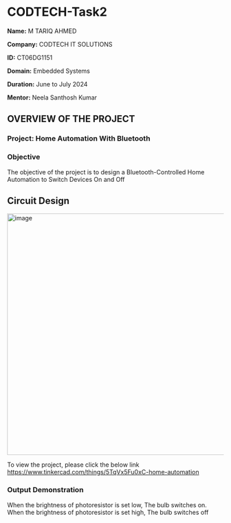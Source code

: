 # CODTECH-Task2

**Name:** M TARIQ AHMED

**Company:** CODTECH IT SOLUTIONS

**ID:** CT06DG1151

**Domain:** Embedded Systems

**Duration:** June to July 2024

**Mentor:** Neela Santhosh Kumar

## OVERVIEW OF THE PROJECT

### Project: Home Automation With Bluetooth

### Objective 
The objective of the project is to design a Bluetooth-Controlled Home Automation to Switch Devices On and Off

## Circuit Design

<img width="1255" height="563" alt="image" src="https://github.com/user-attachments/assets/e1306770-f4cf-4aea-8b58-f93ba712ecd3" />

To view the project, please click the below link
https://www.tinkercad.com/things/5TqVx5Fu0xC-home-automation

### Output Demonstration

When the brightness of photoresistor is set low, The bulb switches on.
When the brightness of photoresistor is set high, The bulb switches off
